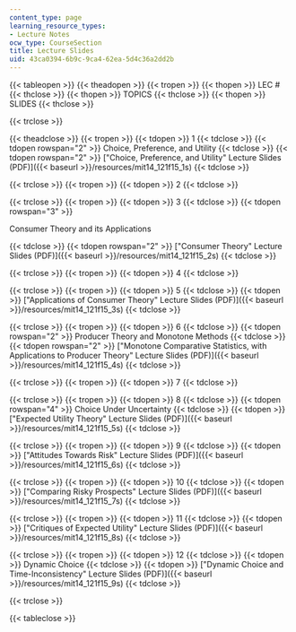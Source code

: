 ```yaml
---
content_type: page
learning_resource_types:
- Lecture Notes
ocw_type: CourseSection
title: Lecture Slides
uid: 43ca0394-6b9c-9ca4-62ea-5d4c36a2dd2b
---
```


{{< tableopen >}}
{{< theadopen >}}
{{< tropen >}}
{{< thopen >}}
LEC #
{{< thclose >}}
{{< thopen >}}
TOPICS
{{< thclose >}}
{{< thopen >}}
SLIDES
{{< thclose >}}

{{< trclose >}}

{{< theadclose >}}
{{< tropen >}}
{{< tdopen >}}
1
{{< tdclose >}}
{{< tdopen rowspan="2" >}}
Choice, Preference, and Utility
{{< tdclose >}}
{{< tdopen rowspan="2" >}}
["Choice, Preference, and Utility" Lecture Slides (PDF)]({{< baseurl >}}/resources/mit14_121f15_1s)
{{< tdclose >}}

{{< trclose >}}
{{< tropen >}}
{{< tdopen >}}
2
{{< tdclose >}}

{{< trclose >}}
{{< tropen >}}
{{< tdopen >}}
3
{{< tdclose >}}
{{< tdopen rowspan="3" >}}


Consumer Theory and its Applications


{{< tdclose >}}
{{< tdopen rowspan="2" >}}
["Consumer Theory" Lecture Slides (PDF)]({{< baseurl >}}/resources/mit14_121f15_2s)
{{< tdclose >}}

{{< trclose >}}
{{< tropen >}}
{{< tdopen >}}
4
{{< tdclose >}}

{{< trclose >}}
{{< tropen >}}
{{< tdopen >}}
5
{{< tdclose >}}
{{< tdopen >}}
["Applications of Consumer Theory" Lecture Slides (PDF)]({{< baseurl >}}/resources/mit14_121f15_3s)
{{< tdclose >}}

{{< trclose >}}
{{< tropen >}}
{{< tdopen >}}
6
{{< tdclose >}}
{{< tdopen rowspan="2" >}}
Producer Theory and Monotone Methods
{{< tdclose >}}
{{< tdopen rowspan="2" >}}
["Monotone Comparative Statistics, with Applications to Producer Theory" Lecture Slides (PDF)]({{< baseurl >}}/resources/mit14_121f15_4s)
{{< tdclose >}}

{{< trclose >}}
{{< tropen >}}
{{< tdopen >}}
7
{{< tdclose >}}

{{< trclose >}}
{{< tropen >}}
{{< tdopen >}}
8
{{< tdclose >}}
{{< tdopen rowspan="4" >}}
Choice Under Uncertainty
{{< tdclose >}}
{{< tdopen >}}
["Expected Utility Theory" Lecture Slides (PDF)]({{< baseurl >}}/resources/mit14_121f15_5s)
{{< tdclose >}}

{{< trclose >}}
{{< tropen >}}
{{< tdopen >}}
9
{{< tdclose >}}
{{< tdopen >}}
["Attitudes Towards Risk" Lecture Slides (PDF)]({{< baseurl >}}/resources/mit14_121f15_6s)
{{< tdclose >}}

{{< trclose >}}
{{< tropen >}}
{{< tdopen >}}
10
{{< tdclose >}}
{{< tdopen >}}
["Comparing Risky Prospects" Lecture Slides (PDF)]({{< baseurl >}}/resources/mit14_121f15_7s)
{{< tdclose >}}

{{< trclose >}}
{{< tropen >}}
{{< tdopen >}}
11
{{< tdclose >}}
{{< tdopen >}}
["Critiques of Expected Utility" Lecture Slides (PDF)]({{< baseurl >}}/resources/mit14_121f15_8s)
{{< tdclose >}}

{{< trclose >}}
{{< tropen >}}
{{< tdopen >}}
12
{{< tdclose >}}
{{< tdopen >}}
Dynamic Choice
{{< tdclose >}}
{{< tdopen >}}
["Dynamic Choice and Time-Inconsistency" Lecture Slides (PDF)]({{< baseurl >}}/resources/mit14_121f15_9s)
{{< tdclose >}}

{{< trclose >}}

{{< tableclose >}}